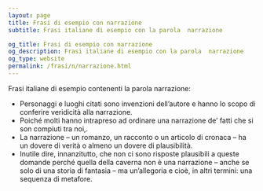 ```yaml
---
layout: page
title: Frasi di esempio con narrazione 
subtitle: Frasi italiane di esempio con la parola  narrazione

og_title: Frasi di esempio con narrazione 
og_description: Frasi italiane di esempio con la parola  narrazione
og_type: website
permalink: /frasi/n/narrazione.html
---
```


Frasi italiane di esempio contenenti la parola narrazione:


- Personaggi e luoghi citati sono invenzioni dell’autore e hanno lo scopo di conferire veridicità alla narrazione.
- Poiché molti hanno intrapreso ad ordinare una narrazione de’ fatti che si son compiuti tra noi,.
- La narrazione – un romanzo, un racconto o un articolo di cronaca – ha un dovere di verità o almeno un dovere di plausibilità.
- Inutile dire, innanzitutto, che non ci sono risposte plausibili a queste domande perché quella della caverna non è una narrazione – anche se solo di una storia di fantasia – ma un’allegoria e cioè, in altri termini: una sequenza di metafore.

